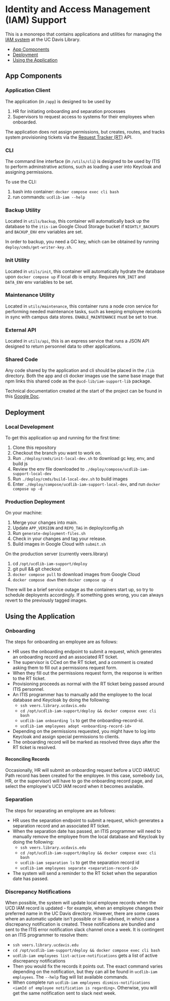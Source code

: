 # Identity and Access Management (IAM) Support
This is a monorepo that contains applications and utilities for managing the [IAM system](https://github.com/UCDavisLibrary/keycloak-deployment) at the UC Davis Library.

- [App Components](#app-components)
- [Deployment](#deployment)
- [Using the Application](#using-the-application)

## App Components

### Application Client
The application (in `/app`) is designed to be used by 
1. HR for initiating onboarding and separation processes
2. Supervisors to request access to systems for their employees when onboarded.

The application does not assign permissions, but creates, routes, and tracks system provisioning tickets via the [Request Tracker (RT)](https://rt.lib.ucdavis.edu/) API. 

### CLI
The command line interface (in `/utils/cli`) is designed to be used by ITIS to perform adminstrative actions, such as loading a user into Keycloak and assigning permissions.

To use the CLI:
1. bash into container: `docker compose exec cli bash`
2. run commands: `ucdlib-iam --help`

### Backup Utility

Located in `utils/backup`, this container will automatically back up the database to the `itis-iam` Google Cloud Storage bucket if `NIGHTLY_BACKUPS` and `BACKUP_ENV` env variables are set.

In order to backup, you need a GC key, which can be obtained by running `deploy/cmds/get-writer-key.sh`.

### Init Utility

Located in `utils/init`, this container will automatically hydrate the database upon `docker compose up` if local db is empty. Requires `RUN_INIT` and `DATA_ENV` env variables to be set.

### Maintenance Utility
Located in `utils/maintenance`, this container runs a node cron service for performing needed maintenance tasks, such as keeping employee records in sync with campus data stores. `ENABLE_MAINTENANCE` must be set to true.

### External API
Located in `utils/api`, this is an express service that runs a JSON API designed to return personnel data to other applications.

### Shared Code
Any code shared by the application and cli should be placed in the `/lib` directory. Both the app and cli docker images use the same base image that npm links this shared code as the `@ucd-lib/iam-support-lib` package.

Technical documentation created at the start of the project can be found in this [Google Doc](https://docs.google.com/document/d/129KuqatZVwj7Fl_am4E3eTJgq6Fj1MNjo66MbI5mMok/edit?usp=sharing).

## Deployment

### Local Development
To get this application up and running for the first time:
1. Clone this repository
2. Checkout the branch you want to work on.
3. Run `./deploy/cmds/init-local-dev.sh` to download gc key, env, and build js
4. Review the env file downloaded to `./deploy/compose/ucdlib-iam-support-local-dev`
5. Run `./deploy/cmds/build-local-dev.sh` to build images
6. Enter `./deploy/compose/ucdlib-iam-support-local-dev`, and run `docker compose up -d`

### Production Deployment

On your machine:
1. Merge your changes into main.
2. Update `APP_VERSION` and `REPO_TAG` in deploy/config.sh
3. Run `generate-deployment-files.sh`
4. Check in your changes and tag your release.
5. Build images in Google Cloud with `submit.sh`

On the production server (currently veers.library)
1. cd `/opt/ucdlib-iam-support/deploy`
2. git pull && git checkout <tag>
3. `docker compose pull` to download images from Google Cloud
4. `docker compose down` then `docker compose up -d`

There will be a brief service outage as the containers start up, so try to schedule deployents accordingly. If something goes wrong, you can always revert to the previously tagged images.

## Using the Application

### Onboarding
The steps for onboarding an employee are as follows:
- HR uses the onboarding endpoint to submit a request, which generates an onboarding record and an associated RT ticket.
- The supervisor is CCed on the RT ticket, and a comment is created asking them to fill out a permissions request form.
- When they fill out the permissions request form, the response is written to the RT ticket.
- Provisioning proceeds as normal with the RT ticket being passed around ITIS personnel.
- An ITIS programmer has to manually add the employee to the local database and Keycloak by doing the following:
  - `ssh veers.library.ucdavis.edu`
  - `cd /opt/ucdlib-iam-support/deploy && docker compose exec cli bash`
  - `ucdlib-iam onboarding ls` to get the onboarding-record-id.
  - `ucdlib-iam employees adopt <onboarding-record-id>`
- Depending on the permissions requested, you might have to log into Keycloak and assign special permissions to clients.
- The onboarding record will be marked as resolved three days after the RT ticket is resolved.

#### Reconciling Records
Occasionally, HR will submit an onboarding request before a UCD IAM/UC Path record has been created for the employee. In this case, somebody (us, HR, or the supervisor) will have to go the onboarding record page, and select the employee's UCD IAM record when it becomes available.

### Separation
The steps for separating an employee are as follows:
- HR uses the separation endpoint to submit a request, which generates a separation record and an associated RT ticket.
- When the separation date has passed, an ITIS programmer will need to manually remove the employee from the local database and Keycloak by doing the following:
  - `ssh veers.library.ucdavis.edu`
  - `cd /opt/ucdlib-iam-support/deploy && docker compose exec cli bash`
  - `ucdlib-iam separation ls` to get the separation record id
  - `ucdlib-iam employees separate <separation-record-id>`
- The system will send a reminder to the RT ticket when the separation date has passed.

### Discrepancy Notifications
When possible, the system will update local employee records when the UCD IAM record is updated - for example, when an employee changes their preferred name in the UC Davis directory. However, there are some cases where an automatic update isn't possible or is ill-advised, in which case a discrepancy notification is created. These notifications are bundled and sent to the ITIS error notification slack channel once a week. It is contingent on an ITIS programmer to resolve them:
- `ssh veers.library.ucdavis.edu`
- `cd /opt/ucdlib-iam-support/deploy && docker compose exec cli bash`
- `ucdlib-iam employees list-active-notifications` gets a list of active discrepancy notifications
- Then you would fix the records it points out. The exact command varies depending on the notification, but they can all be found in `ucdlib-iam employees`. The `--help` flag will list available commands.
- When complete run `ucdlib-iam employees dismiss-notifications <iamId of employee notification is regarding>`. Otherwise, you will get the same notification sent to slack next week.

